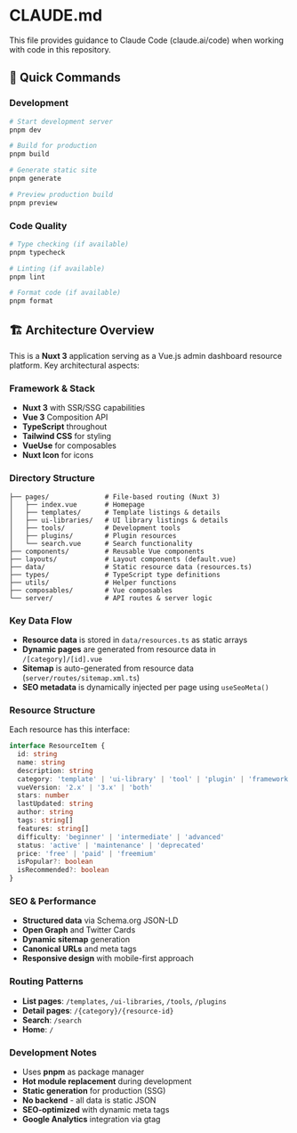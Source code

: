 # CLAUDE.md

This file provides guidance to Claude Code (claude.ai/code) when working with code in this repository.

## 🚀 Quick Commands

### Development
```bash
# Start development server
pnpm dev

# Build for production
pnpm build

# Generate static site
pnpm generate

# Preview production build
pnpm preview
```

### Code Quality
```bash
# Type checking (if available)
pnpm typecheck

# Linting (if available)
pnpm lint

# Format code (if available)
pnpm format
```

## 🏗️ Architecture Overview

This is a **Nuxt 3** application serving as a Vue.js admin dashboard resource platform. Key architectural aspects:

### Framework & Stack
- **Nuxt 3** with SSR/SSG capabilities
- **Vue 3** Composition API
- **TypeScript** throughout
- **Tailwind CSS** for styling
- **VueUse** for composables
- **Nuxt Icon** for icons

### Directory Structure
```
├── pages/              # File-based routing (Nuxt 3)
│   ├── index.vue       # Homepage
│   ├── templates/      # Template listings & details
│   ├── ui-libraries/   # UI library listings & details
│   ├── tools/          # Development tools
│   ├── plugins/        # Plugin resources
│   └── search.vue      # Search functionality
├── components/         # Reusable Vue components
├── layouts/            # Layout components (default.vue)
├── data/               # Static resource data (resources.ts)
├── types/              # TypeScript type definitions
├── utils/              # Helper functions
├── composables/        # Vue composables
└── server/             # API routes & server logic
```

### Key Data Flow
- **Resource data** is stored in `data/resources.ts` as static arrays
- **Dynamic pages** are generated from resource data in `/[category]/[id].vue`
- **Sitemap** is auto-generated from resource data (`server/routes/sitemap.xml.ts`)
- **SEO metadata** is dynamically injected per page using `useSeoMeta()`

### Resource Structure
Each resource has this interface:
```typescript
interface ResourceItem {
  id: string
  name: string
  description: string
  category: 'template' | 'ui-library' | 'tool' | 'plugin' | 'framework'
  vueVersion: '2.x' | '3.x' | 'both'
  stars: number
  lastUpdated: string
  author: string
  tags: string[]
  features: string[]
  difficulty: 'beginner' | 'intermediate' | 'advanced'
  status: 'active' | 'maintenance' | 'deprecated'
  price: 'free' | 'paid' | 'freemium'
  isPopular?: boolean
  isRecommended?: boolean
}
```

### SEO & Performance
- **Structured data** via Schema.org JSON-LD
- **Open Graph** and Twitter Cards
- **Dynamic sitemap** generation
- **Canonical URLs** and meta tags
- **Responsive design** with mobile-first approach

### Routing Patterns
- **List pages**: `/templates`, `/ui-libraries`, `/tools`, `/plugins`
- **Detail pages**: `/{category}/{resource-id}`
- **Search**: `/search`
- **Home**: `/`

### Development Notes
- Uses **pnpm** as package manager
- **Hot module replacement** during development
- **Static generation** for production (SSG)
- **No backend** - all data is static JSON
- **SEO-optimized** with dynamic meta tags
- **Google Analytics** integration via gtag